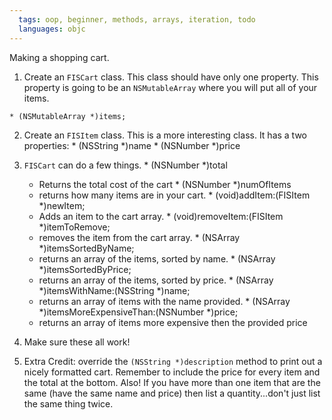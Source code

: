 ```yaml
---
  tags: oop, beginner, methods, arrays, iteration, todo
  languages: objc
---
```


Making a shopping cart.

  1. Create an `FISCart` class. This class should have only one property. This
     property is going to be an `NSMutableArray` where you will put all of your
     items. 

    * (NSMutableArray *)items;

  2. Create an `FISItem` class. This is a more interesting class. It has a two properties:
    * (NSString *)name
    * (NSNumber *)price

  3. `FISCart` can do a few things. 
    * (NSNumber *)total
      * Returns the total cost of the cart
    * (NSNumber *)numOfItems
      * returns how many items are in your cart.
    * (void)addItem:(FISItem *)newItem;
      * Adds an item to the cart array.
    * (void)removeItem:(FISItem *)itemToRemove;
      * removes the item from the cart array.
    * (NSArray *)itemsSortedByName;
      * returns an array of the items, sorted by name.
    * (NSArray *)itemsSortedByPrice;
      * returns an array of the items, sorted by price.
    * (NSArray *)itemsWithName:(NSString *)name;
      * returns an array of items with the name provided.
    * (NSArray *)itemsMoreExpensiveThan:(NSNumber *)price;
      * returns an array of items more expensive then the provided price

  4. Make sure these all work!

  5. Extra Credit: override the `(NSString *)description` method to print out a nicely formatted cart. Remember to include the price for every item and the total at the bottom. Also! If you have more than one item that are the same (have the same name and price) then list a quantity...don't just list the same thing twice.
